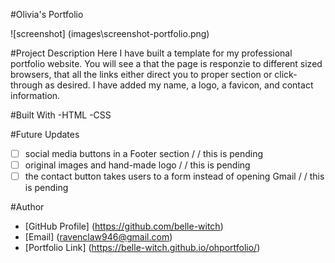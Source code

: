#Olivia's Portfolio

![screenshot] (images\screenshot-portfolio.png)

#Project Description
Here I have built a template for my professional portfolio website. You will see a that the page is responzie to different sized browsers, that all the links either direct you to proper section or click-through as desired. I have added my name, a logo, a favicon, and contact information. 

#Built With
-HTML
-CSS

#Future Updates
- [ ] social media buttons in a Footer section / / this is pending
- [ ] original images and hand-made logo / / this is pending
- [ ] the contact button takes users to a form instead of opening Gmail / / this is pending

#Author
- [GitHub Profile] (https://github.com/belle-witch)
- [Email] (ravenclaw946@gmail.com)
- [Portfolio Link] (https://belle-witch.github.io/ohportfolio/)

